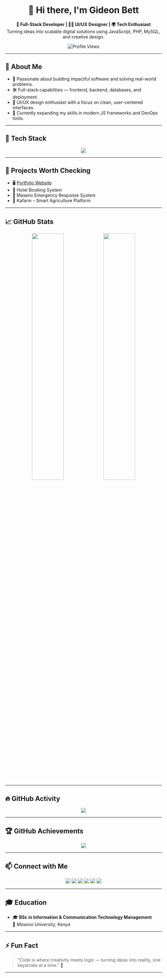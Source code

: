 <h1 align="center">👋 Hi there, I'm Gideon Bett</h1>

<p align="center">
  <strong>🚀 Full-Stack Developer | 👨‍💻 UI/UX Designer | 🌍 Tech Enthusiast</strong><br>
  Turning ideas into scalable digital solutions using JavaScript, PHP, MySQL, and creative design.
</p>

<p align="center">
  <img src="https://komarev.com/ghpvc/?username=bettgideon&label=Profile%20views&color=0e75b6&style=flat" alt="Profile Views" />
</p>

---

## 💼 About Me

- 🎯 Passionate about building impactful software and solving real-world problems.
- 🛠️ Full-stack capabilities — frontend, backend, databases, and deployment.
- 🎨 UI/UX design enthusiast with a focus on clean, user-centered interfaces.
- 🌱 Currently expanding my skills in modern JS frameworks and DevOps tools.

---

## 🧩 Tech Stack

<p align="center">
  <img src="https://skillicons.dev/icons?i=html,css,js,php,mysql,react,nodejs,figma,vscode" />
</p>

---

## 📌 Projects Worth Checking

- 🖥️ [Portfolio Website](https://bettgideon-github-io.vercel.app/)
- 🏨 Hotel Booking System
- 🚨 Maseno Emergency Response System
- 🌾 Kafarm – Smart Agriculture Platform

---

## 📈 GitHub Stats

<div align="center">
  <img src="https://github-readme-stats.vercel.app/api?username=bettgideon&show_icons=true&theme=radical" width="45%" />
  <img src="https://github-readme-stats.vercel.app/api/top-langs/?username=bettgideon&layout=compact&theme=radical" width="45%" />
</div>

---

## 🔥 GitHub Activity

<p align="center">
  <img src="https://github-readme-streak-stats.herokuapp.com?user=bettgideon&theme=radical" />
</p>

---

## 🏆 GitHub Achievements

<p align="center">
  <img src="https://github-profile-trophy.vercel.app/?username=bettgideon&theme=radical&margin-w=10&no-frame=true" />
</p>

---

## 📫 Connect with Me

<p align="center">
  <a href="https://twitter.com/gidcomtechs90"><img src="https://img.shields.io/badge/Twitter-%231DA1F2.svg?&style=for-the-badge&logo=twitter&logoColor=white" /></a>
  <a href="https://www.linkedin.com/in/kiprotich-gideon-bett-b63478242/"><img src="https://img.shields.io/badge/LinkedIn-%230077B5.svg?&style=for-the-badge&logo=linkedin&logoColor=white" /></a>
  <a href="https://www.instagram.com/gidcomtechnologies/"><img src="https://img.shields.io/badge/Instagram-%23E4405F.svg?&style=for-the-badge&logo=instagram&logoColor=white" /></a>
  <a href="https://www.youtube.com/@G-ManTV"><img src="https://img.shields.io/badge/YouTube-%23FF0000.svg?&style=for-the-badge&logo=youtube&logoColor=white" /></a>
  <a href="mailto:kiprotichgideonbett@gmail.com"><img src="https://img.shields.io/badge/Email-D14836?style=for-the-badge&logo=gmail&logoColor=white" /></a>
  <a href="https://wa.me/254790729721"><img src="https://img.shields.io/badge/WhatsApp-25D366?style=for-the-badge&logo=whatsapp&logoColor=white" /></a>
</p>

---

## 🎓 Education

- 🎓 **BSc in Information & Communication Technology Management**  
  📍 *Maseno University, Kenya*

---

## ⚡ Fun Fact

> “Code is where creativity meets logic — turning ideas into reality, one keystroke at a time.” 🚀

---

